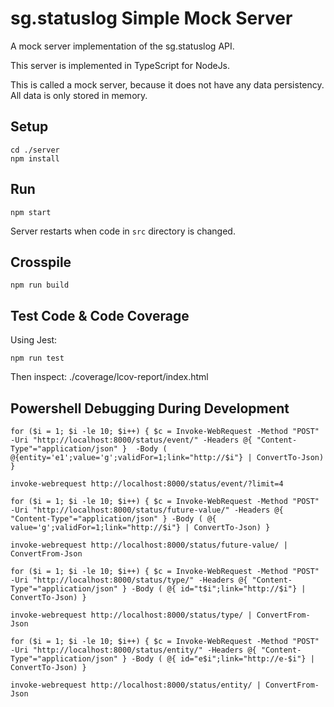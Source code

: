 # sg.statuslog Simple Mock Server
A mock server implementation of the sg.statuslog API.

This server is implemented in TypeScript for NodeJs.

This is called a mock server, because it does not have any data persistency.
All data is only stored in memory.

## Setup
```
cd ./server
npm install
```

## Run
```
npm start
```
Server restarts when code in `src` directory is changed.

## Crosspile
```
npm run build
```

## Test Code & Code Coverage
Using Jest:
```
npm run test
```
Then inspect: ./coverage/lcov-report/index.html

## Powershell Debugging During Development
```
for ($i = 1; $i -le 10; $i++) { $c = Invoke-WebRequest -Method "POST" -Uri "http://localhost:8000/status/event/" -Headers @{ "Content-Type"="application/json" }  -Body ( @{entity='e1';value='g';validFor=1;link="http://$i"} | ConvertTo-Json) }

invoke-webrequest http://localhost:8000/status/event/?limit=4

for ($i = 1; $i -le 10; $i++) { $c = Invoke-WebRequest -Method "POST" -Uri "http://localhost:8000/status/future-value/" -Headers @{ "Content-Type"="application/json" } -Body ( @{ value='g';validFor=1;link="http://$i"} | ConvertTo-Json) }

invoke-webrequest http://localhost:8000/status/future-value/ | ConvertFrom-Json

for ($i = 1; $i -le 10; $i++) { $c = Invoke-WebRequest -Method "POST" -Uri "http://localhost:8000/status/type/" -Headers @{ "Content-Type"="application/json" } -Body ( @{ id="t$i";link="http://$i"} | ConvertTo-Json) }

invoke-webrequest http://localhost:8000/status/type/ | ConvertFrom-Json

for ($i = 1; $i -le 10; $i++) { $c = Invoke-WebRequest -Method "POST" -Uri "http://localhost:8000/status/entity/" -Headers @{ "Content-Type"="application/json" } -Body ( @{ id="e$i";link="http://e-$i"} | ConvertTo-Json) }

invoke-webrequest http://localhost:8000/status/entity/ | ConvertFrom-Json

```
